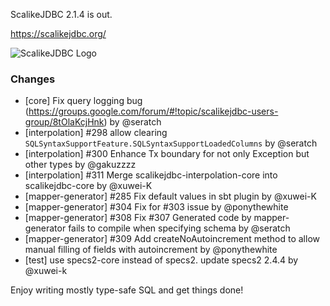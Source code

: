 ScalikeJDBC 2.1.4 is out. 

https://scalikejdbc.org/

![ScalikeJDBC Logo](https://scalikejdbc.org/images/logo.png)

### Changes

- [core] Fix query logging bug (https://groups.google.com/forum/#!topic/scalikejdbc-users-group/8tOlaKcjHnk) by @seratch
- [interpolation] #298 allow clearing `SQLSyntaxSupportFeature.SQLSyntaxSupportLoadedColumns` by @seratch
- [interpolation] #300 Enhance Tx boundary for not only Exception but other types by @gakuzzzz
- [interpolation] #311 Merge scalikejdbc-interpolation-core into scalikejdbc-core by @xuwei-K
- [mapper-generator] #285 Fix default values in sbt plugin by @xuwei-K
- [mapper-generator] #304 Fix for #303 issue by @ponythewhite
- [mapper-generator] #308 Fix #307 Generated code by mapper-generator fails to compile when specifying schema by @seratch
- [mapper-generator] #309 Add createNoAutoincrement method to allow manual filling of fields with autoincrement by @ponythewhite
- [test] use specs2-core instead of specs2. update specs2 2.4.4 by @xuwei-k 

Enjoy writing mostly type-safe SQL and get things done!

